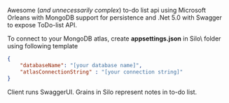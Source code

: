 Awesome (*and unnecessarily complex*) to-do list api using Microsoft Orleans with MongoDB support for persistence and .Net 5.0 with Swagger to expose ToDo-list API.

To connect to your MongoDB atlas, create **appsettings.json** in Silo\ folder using following template

```json
{
    "databaseName": "[your database name]",
    "atlasConnectionString" : "[your connection string]"
}
```

Client runs SwaggerUI.
Grains in Silo represent notes in to-do list.